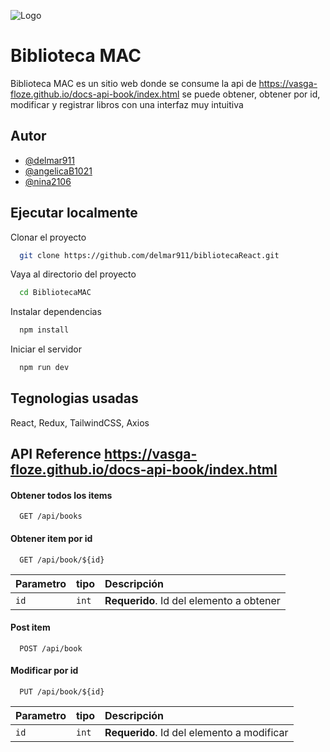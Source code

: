 
![Logo](https://dev-to-uploads.s3.amazonaws.com/uploads/articles/th5xamgrr6se0x5ro4g6.png)


# Biblioteca MAC

Biblioteca MAC es un sitio web donde se consume la api de https://vasga-floze.github.io/docs-api-book/index.html se puede obtener, obtener por id, modificar y registrar libros con una interfaz muy intuitiva


## Autor

- [@delmar911](https://github.com/delmar911)
- [@angelicaB1021](https://github.com/angelicaB1021)
- [@nina2106](https://github.com/nina2106)


## Ejecutar localmente

Clonar el proyecto

```bash
  git clone https://github.com/delmar911/bibliotecaReact.git
```

Vaya al directorio del proyecto

```bash
  cd BibliotecaMAC
```
Instalar dependencias

```bash
  npm install
```

Iniciar el servidor

```bash
  npm run dev
```


## Tegnologias usadas

 React, Redux, TailwindCSS, Axios




## API Reference https://vasga-floze.github.io/docs-api-book/index.html

#### Obtener todos los items

```http
  GET /api/books
```


#### Obtener item por id

```http
  GET /api/book/${id}
```

| Parametro | tipo     | Descripción                       |
| :-------- | :------- | :-------------------------------- |
| `id`      | `int` | **Requerido**. Id del elemento a obtener|

#### Post item

```http
  POST /api/book
```
#### Modificar por id

```http
  PUT /api/book/${id}
```

| Parametro | tipo     | Descripción                       |
| :-------- | :------- | :-------------------------------- |
| `id`      | `int` | **Requerido**. Id del elemento a modificar|



